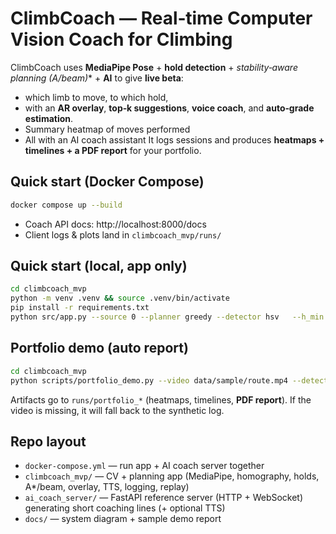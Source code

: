 # ClimbCoach — Real‑time Computer Vision Coach for Climbing

ClimbCoach uses **MediaPipe Pose** + **hold detection** + **stability‑aware planning (A*/beam)** + **AI** to give **live beta**:
- which limb to move, to which hold,
- with an **AR overlay**, **top‑k suggestions**, **voice coach**, and **auto‑grade estimation**.
- Summary heatmap of moves performed
- All with an AI coach assistant
It logs sessions and produces **heatmaps + timelines + a PDF report** for your portfolio.

## Quick start (Docker Compose)
```bash
docker compose up --build
```
- Coach API docs: http://localhost:8000/docs
- Client logs & plots land in `climbcoach_mvp/runs/`

## Quick start (local, app only)
```bash
cd climbcoach_mvp
python -m venv .venv && source .venv/bin/activate
pip install -r requirements.txt
python src/app.py --source 0 --planner greedy --detector hsv   --h_min 30 --h_max 90 --s_min 60 --s_max 255 --v_min 60 --v_max 255   --topk 3 --ai_coach local
```

## Portfolio demo (auto report)
```bash
cd climbcoach_mvp
python scripts/portfolio_demo.py --video data/sample/route.mp4 --detector hsv --planner beam --topk 3
```
Artifacts go to `runs/portfolio_*` (heatmaps, timelines, **PDF report**). If the video is missing, it will fall back to the synthetic log.

## Repo layout
- `docker-compose.yml` — run app + AI coach server together
- `climbcoach_mvp/` — CV + planning app (MediaPipe, homography, holds, A*/beam, overlay, TTS, logging, replay)
- `ai_coach_server/` — FastAPI reference server (HTTP + WebSocket) generating short coaching lines (+ optional TTS)
- `docs/` — system diagram + sample demo report
